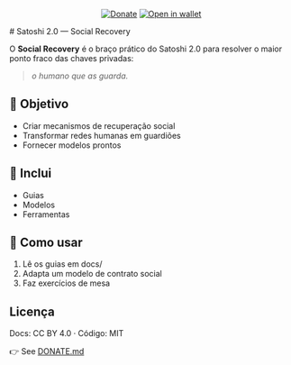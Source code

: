 ﻿<p align="center">
  <a href="DONATE.md"><img alt="Donate" src="https://img.shields.io/badge/Donate-Bitcoin-orange?style=flat-square"></a>
  <a href="bitcoin:bc1qpyukknh3zqdpwqv7dwn5dqxysc8kt8fsqu80xv"><img alt="Open in wallet" src="https://img.shields.io/badge/Open_in_wallet-bc1q...-black?style=flat-square"></a>
</p>
# Satoshi 2.0 — Social Recovery

O **Social Recovery** é o braço prático do Satoshi 2.0 para resolver o maior ponto fraco das chaves privadas:
> *o humano que as guarda.*

## 🎯 Objetivo
- Criar mecanismos de recuperação social
- Transformar redes humanas em guardiões
- Fornecer modelos prontos

## 📘 Inclui
- Guias
- Modelos
- Ferramentas

## 🚀 Como usar
1. Lê os guias em docs/
2. Adapta um modelo de contrato social
3. Faz exercícios de mesa

## Licença
Docs: CC BY 4.0 · Código: MIT


👉 See [DONATE.md](DONATE.md)

